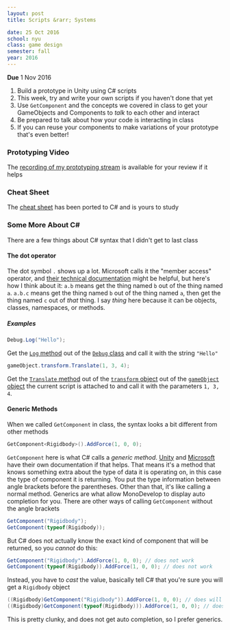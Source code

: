 ```yaml
---
layout: post
title: Scripts &rarr; Systems

date: 25 Oct 2016
school: nyu
class: game design
semester: fall
year: 2016
--- 
```


**Due** 1 Nov 2016

1. Build a prototype in Unity using C# scripts
2. This week, try and write your own scripts if you haven't done that yet
3. Use `GetComponent` and the concepts we covered in class to get your GameObjects and Components to *talk* to each other and interact
4. Be prepared to talk about how your code is interacting in class
5. If you can reuse your components to make variations of your prototype that's even better!

### Prototyping Video
The [recording of my prototyping stream](https://www.youtube.com/watch?v=y3-s7ZfwUAg) is available for your review if it helps

### Cheat Sheet
The [cheat sheet](http://nas.sr/teaching/2016/game-design/unity-cheat-sheet/) has been ported to C# and is yours to study

### Some More About C\#

There are a few things about C# syntax that I didn't get to last class

#### The dot operator
The dot symbol `.` shows up a lot. Microsoft calls it the "member access" operator, and [their technical documentation](https://msdn.microsoft.com/en-us/library/6zhxzbds.aspx) might be helpful, but here's how I think about it: `a.b` means get the thing named `b` out of the thing named `a`. `a.b.c` means get the thing named `b` out of the thing named `a`, then get the thing named `c` out of *that* thing. I say *thing* here because it can be objects, classes, namespaces, or methods.

##### Examples

```csharp
Debug.Log("Hello");
```

Get the [`Log` method](https://docs.unity3d.com/ScriptReference/Debug.Log.html) out of the [`Debug` class](https://docs.unity3d.com/ScriptReference/Debug.html) and call it with the string `"Hello"`

```csharp
gameObject.transform.Translate(1, 3, 4);
```

Get the [`Translate` method](https://docs.unity3d.com/ScriptReference/Transform.Translate.html) out of the [`transform` object](https://docs.unity3d.com/ScriptReference/GameObject-transform.html) out of the [`gameObject` object](https://docs.unity3d.com/ScriptReference/Component-gameObject.html) the current script is attached to and call it with the parameters `1, 3, 4`.


#### Generic Methods

When we called `GetComponent` in class, the syntax looks a bit different from other methods

```csharp
GetComponent<Rigidbody>().AddForce(1, 0, 0);
```

`GetComponent` here is what C# calls a *generic method*. [Unity](https://docs.unity3d.com/Manual/GenericFunctions.html) and [Microsoft](https://msdn.microsoft.com/en-us/library/twcad0zb.aspx) have their own documentation if that helps. That means it's a method that knows something extra about the type of data it is operating on, in this case the type of component it is returning. You put the type information between angle brackets before the parentheses. Other than that, it's like calling a normal method. Generics are what allow MonoDevelop to display auto completion for you. There are other ways of calling `GetComponent` without the angle brackets

```csharp
GetComponent("Rigidbody");
GetComponent(typeof(Rigidbody));
```

But C# does not actually know the exact kind of component that will be returned, so you *cannot* do this:

```csharp
GetComponent("Rigidbody").AddForce(1, 0, 0); // does not work
GetComponent(typeof(Rigidbody)).AddForce(1, 0, 0); // does not work
```

Instead, you have to *cast* the value, basically tell C# that you're sure you will get a `Rigidbody` object

```csharp
((Rigidbody)GetComponent("Rigidbody")).AddForce(1, 0, 0); // does will work
((Rigidbody)GetComponent(typeof(Rigidbody))).AddForce(1, 0, 0); // does will work
```

This is pretty clunky, and does not get auto completion, so I prefer generics.